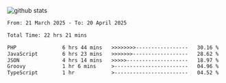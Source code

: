 
![github stats](https://github-readme-stats.vercel.app/api?username=realmahd1&show_icons=true&theme=codeSTACKr&hide_rank=true&count_private=true)

<!--START_SECTION:waka-->

```txt
From: 21 March 2025 - To: 20 April 2025

Total Time: 22 hrs 21 mins

PHP               6 hrs 44 mins   >>>>>>>>-----------------   30.16 %
JavaScript        6 hrs 23 mins   >>>>>>>------------------   28.62 %
JSON              4 hrs 14 mins   >>>>>--------------------   18.97 %
Groovy            1 hr 6 mins     >------------------------   04.96 %
TypeScript        1 hr            >------------------------   04.52 %
```

<!--END_SECTION:waka-->
